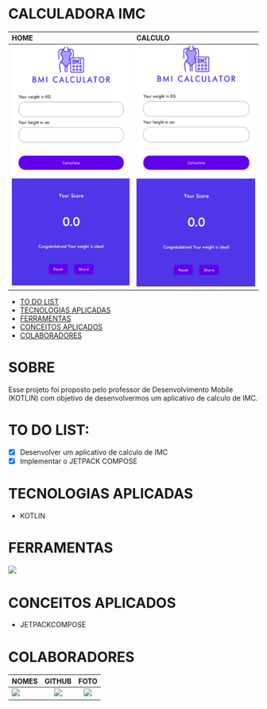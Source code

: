 # CALCULADORA IMC
  
|                    HOME                  |                   CALCULO                  |
| :----------------------------------------- | :----------------------------------------- | 
| <a href="#"><img heigth="500" src="./app/src/main/res/drawable/bmiCalc.png"/></a> | <a href="#"><img heigth="500" src="./app/src/main/res/drawable/bmiCalc.png"/></a> |

 
  
-  [TO DO LIST](#to-do-list)
-  [TECNOLOGIAS APLICADAS](#tecnologias-aplicadas)
-  [FERRAMENTAS](#ferramentas)
-  [CONCEITOS APLICADOS](#conceitos-aplicados)
-  [COLABORADORES](#colaboradores)
   
</div>

<div>
   <h1>SOBRE</h1>   
</div>

Esse projeto foi proposto pelo professor de Desenvolvimento Mobile (KOTLIN) com
objetivo de desenvolvermos um aplicativo de calculo de IMC.

<div>
   <h1>TO DO LIST:</h1>   
</div>

- [x] Desenvolver um aplicativo de calculo de IMC
- [x] Implementar o JETPACK COMPOSE

<div>
  
   <h1>TECNOLOGIAS APLICADAS</h1>   
</div>

- KOTLIN

<div>
<h1>FERRAMENTAS</h1> 
       <a href="https://skillicons.dev">
      <img src="https://skillicons.dev/icons?i=github,git,figma,androidstudio&theme=dark" />
    </a>
</div>



<div>
   <h1>CONCEITOS APLICADOS</h1>   
</div>

- JETPACKCOMPOSE

<div>
   <h1>COLABORADORES</h1>   
</div>
  
  | NOMES                                                                                                                                                                                      |                                               GITHUB                                               |                                       FOTO                                        |
| :----------------------------------------------------------------------------------------------------------------------------------------------------------------------------------------- | :------------------------------------------------------------------------------------------------: | :-------------------------------------------------------------------------------: |
| <a href="https://github.com/VINICIUSNUNES137"><img src="https://img.shields.io/badge/DESENVOLVEDOR-VINICIUS%20NUNES-informational?style=for-the-badge&logo=appveyorlabelColor=FF00FF"></a> | <a href="https://github.com/VINICIUSNUNES137"><img src="https://skillicons.dev/icons?i=github&theme=dark"/></a> | <img src="https://avatars.githubusercontent.com/u/90266473?v=4" height="50"></a>  |
